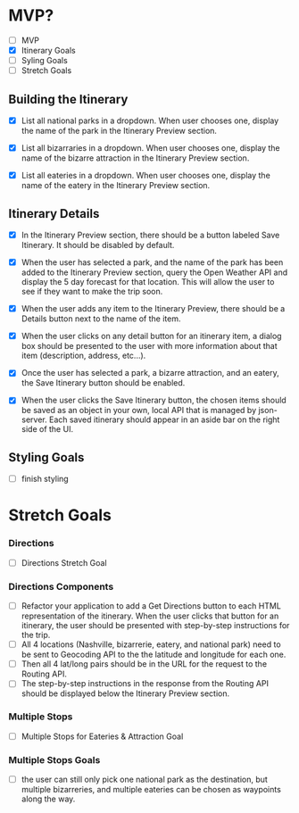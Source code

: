 # MVP?
- [ ] MVP
- [x] Itinerary Goals
- [ ] Syling Goals
- [ ] Stretch Goals

## Building the Itinerary
- [x] List all national parks in a dropdown. When user chooses one, display the name of the park in the Itinerary Preview section.

- [x] List all bizarraries in a dropdown. When user chooses one, display the name of the bizarre attraction in the Itinerary Preview section.

- [x] List all eateries in a dropdown. When user chooses one, display the name of the eatery in the Itinerary Preview section.

## Itinerary Details
- [x] In the Itinerary Preview section, there should be a button labeled Save Itinerary. It should be disabled by default.

- [x] When the user has selected a park, and the name of the park has been added to the Itinerary Preview section, query the Open Weather API and display the 5 day forecast for that location. This will allow the user to see if they want to make the trip soon.

- [x] When the user adds any item to the Itinerary Preview, there should be a Details button next to the name of the item.

- [x] When the user clicks on any detail button for an itinerary item, a dialog box should be presented to the user with more information about that item (description, address, etc...).

- [x] Once the user has selected a park, a bizarre attraction, and an eatery, the Save Itinerary button should be enabled.

- [x] When the user clicks the Save Itinerary button, the chosen items should be saved as an object in your own, local API that is managed by json-server. Each saved itinerary should appear in an aside bar on the right side of the UI.

## Styling Goals
- [ ] finish styling

# Stretch Goals
### Directions
- [ ] Directions Stretch Goal
### Directions Components
- [ ] Refactor your application to add a Get Directions button to each HTML representation of the itinerary. When the user clicks that button for an itinerary, the user should be presented with step-by-step instructions for the trip.
- [ ] All 4 locations (Nashville, bizarrerie, eatery, and national park) need to be sent to Geocoding API to the the latitude and longitude for each one.
- [ ] Then all 4 lat/long pairs should be in the URL for the request to the Routing API.
- [ ] The step-by-step instructions in the response from the Routing API should be displayed below the Itinerary Preview section.

### Multiple Stops
- [ ] Multiple Stops for Eateries & Attraction Goal 
### Multiple Stops Goals
- [ ] the user can still only pick one national park as the destination, but multiple bizarreries, and multiple eateries can be chosen as waypoints along the way.

